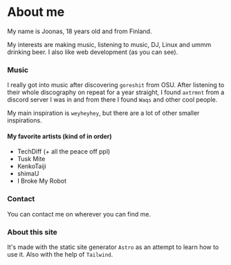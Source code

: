 # About me

My name is Joonas, 18 years old and from Finland.

My interests are making music, listening to music, DJ, Linux and ummm drinking beer. I also like web development (as you can see).

### Music

I really got into music after discovering `goreshit` from OSU. After listening to their whole discography on repeat for a year straight, I found `axtrmnt` from a discord server I was in and from there I found `Waqs` and other cool people.

My main inspiration is `weyheyhey`, but there are a lot of other smaller inspirations.

#### My favorite artists (kind of in order)

- TechDiff (+ all the peace off ppl)
- Tusk Mite
- KenkoTaiji
- shimaU
- I Broke My Robot

### Contact

You can contact me on wherever you can find me.

### About this site

It's made with the static site generator `Astro` as an attempt to
learn how to use it. Also with the help of `Tailwind`.
